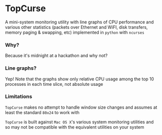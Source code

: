 # TopCurse

A mini-system monitoring utility with line graphs of CPU performance and various other statistics (packets over Ethernet and WiFI, disk transfers, memory paging & swapping, etc) implemented in `python` with `ncurses`

### Why?
Because it's midnight at a hackathon and why not?

### Line graphs?
Yep! Note that the graphs show only relative CPU usage among the top 10 processes in each time slice, not absolute usage

### Limitations
`TopCurse` makes no attempt to handle window size changes and assumes at least the standard `80x24` to work with

`TopCurse` is built against `Mac OS X`'s various system monitoring utilities and so may not be compatible with the equivalent utilities on your system